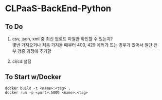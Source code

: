 # CLPaaS-BackEnd-Python

## To Do

1. csv, json, xml 중 최신 업로드 파일만 확인할 수 있는지?<br/>
   몇번 가져오거나 처음 가져올 때부터 400, 429 에러가 뜨는 경우가 있어서 일단 전부 검증 과정에 추가함<br/>

2. ci/cd 설정

## To Start w/Docker

```
docker build -t <name>:<tag> .
docker run -p <port>:5000 <name>:<tag>
```
